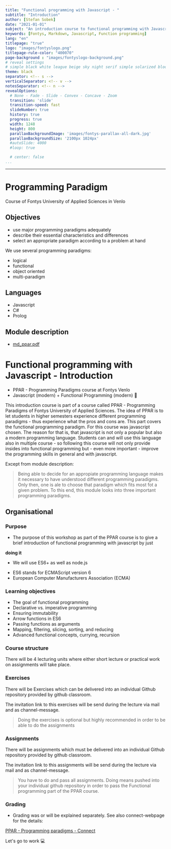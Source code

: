 ```yaml
---
title: "Functional programming with Javascript - "
subtitle: "Introduction"
author: [Stefan Sobek]
date: "2021-01-01"
subject: "An introduction course to functional programming with Javascript"
keywords: [Fontys, Markdown, Javascript, Function programming]
lang: "en"
titlepage: "true"
logo: "images/fontyslogo.png"
titlepage-rule-color: "400070"
page-background : "images/fontyslogo-background.png"
# reveal settings
# simple black white league beige sky night serif simple solarized blood moon
theme: black
separator: <!-- s -->
verticalSeparator: <!-- v -->
notesSeparator: <!-- n -->
revealOptions:
  # None - Fade - Slide - Convex - Concave - Zoom
  transition: 'slide'
  transition-speed: fast
  slideNumber: true
  history: true
  progress: true
  width: 1248
  height: 800
  parallaxBackgroundImage: 'images/fontys-parallax-all-dark.jpg'
  parallaxBackgroundSize: '2100px 1024px'
  #autoSlide: 4000
  #loop: true

  # center: false
...
```

---

# Programming Paradigm

Course of Fontys University of Applied Sciences in Venlo

<!-- s -->

## Objectives

- use major programming paradigms adequately<!-- .element: class="fragment fade-up" -->
- describe their essential characteristics and differences<!-- .element: class="fragment fade-up" -->
- select an appropriate paradigm according to a problem at hand<!-- .element: class="fragment fade-up" -->

<!-- s -->

We use several programming paradigms:

- logical<!-- .element: class="fragment fade-up" -->
- functional<!-- .element: class="fragment fade-up" -->
- object oriented<!-- .element: class="fragment fade-up" -->
- multi-paradigm<!-- .element: class="fragment fade-up" -->

<!-- .slide: data-background="https://media.giphy.com/media/iXTrbbYMQBCMM/giphy.gif" -->


<!-- s -->

## Languages

- Javascript<!-- .element: class="fragment fade-up" -->
- C#<!-- .element: class="fragment fade-up" -->
- Prolog<!-- .element: class="fragment fade-up" -->

<!-- .slide: data-background="https://media.giphy.com/media/3oEjHWbXcpeKhTktXi/giphy.gif" -->

<!-- s -->

## Module description

- [md_ppar.pdf](https://connect.fontys.nl/instituten/fhtenl_studies/studies/INF/PPAR/StudyMaterial/md_ppar.pdf)

<!-- s -->

# Functional programming with Javascript - Introduction

- PPAR - Programming Paradigms course at Fontys Venlo<!-- .element: class="fragment fade-up" -->
- Javascript (modern) + Functional Programming (modern) 🥳<!-- .element: class="fragment fade-up" -->

<!-- n -->
This introduction course is part of a course called PPAR - Programming Paradigms of Fontys University of Applied Sciences. The idea of PPAR is to let students in higher semesters experience different programming paradigms - thus experience what the pros and cons are.
This part covers the functional programming paradigm. For this course was javascript chosen. The reason for that is, that javascript is not only a popular but also a modern programming language. Students can and will use this language also in multiple course - so following this course will not only provide insides into functional programming but - even more important - improve the programming skills in general and with javascript.

Except from module description:

> Being able to decide for an appropiate programming language makes it necessary to have understood different programming paradigms. Only then, one is ale to choose that paradigm which fits most fot a given problem. To this end, this module looks into three important programming paradigms.

<!-- s -->

## Organisational

### Purpose

- The purpose of this workshop as part of the PPAR course is to give a brief introduction of functional programming with javascript by just<!-- .element: class="fragment fade-up" -->

 **doing it**<!-- .element: class="fragment fade-up" -->

- We will use ES6+ as well as node.js<!-- .element: class="fragment fade-up" -->

<!-- n -->

- ES6 stands for ECMAScript version 6 
- European Computer Manufacturers Association (ECMA)

<!-- s -->

### Learning objectives

- The goal of functional programming<!-- .element: class="fragment fade-up" -->
- Declarative vs. imperative programming<!-- .element: class="fragment fade-up" -->
- Ensuring immutability<!-- .element: class="fragment fade-up" -->
- Arrow functions in ES6<!-- .element: class="fragment fade-up" -->
- Passing functions as arguments<!-- .element: class="fragment fade-up" -->
- Mapping, filtering, slicing, sorting, and reducing<!-- .element: class="fragment fade-up" -->
- Advanced functional concepts, currying, recursion<!-- .element: class="fragment fade-up" -->

<!-- s -->

### Course structure

There will be 4 lecturing units where either short lecture or practical work on assignments will take place.<!-- .element: class="fragment fade-up" -->

<!-- s -->

### Exercises

There will be Exercises which can be delivered into an individual Github repository provided by github classroom.<!-- .element: class="fragment fade-up" -->

The invitation link to this exercises will be send during the lecture via mail and as channel-message.<!-- .element: class="fragment fade-up" -->

> Doing the exercises is optional but highly recommended in order to be able to do the assignments<!-- .element: class="fragment fade-up" -->

<!-- s -->

### Assignments

There will be assignments which must be delivered into an individual Github repository provided by github classroom.<!-- .element: class="fragment fade-up" -->

The invitation link to this assignments will be send during the lecture via mail and as channel-message.<!-- .element: class="fragment fade-up" -->

> You have to do and pass all assignments. Doing means pushed into your individual github repository in order to pass the Functional programming part of the PPAR course.<!-- .element: class="fragment fade-up" -->

<!-- s -->

### Grading

- Grading was or will be explained separately. See also connect-webpage for the details: <!-- .element: class="fragment fade-up" -->

[PPAR - Programming paradigms - Connect](https://connect.fontys.nl/instituten/fhtenl_studies/studies/INF/PPAR/)<!-- .element: class="fragment fade-up" -->

<!-- s -->
<!-- .slide: data-background="https://media.giphy.com/media/fQZX2aoRC1Tqw/giphy.gif" -->

Let's go to work 💻
